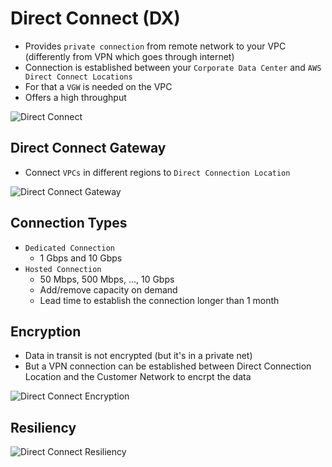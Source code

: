 # Direct Connect (DX)

- Provides `private connection` from remote network to your VPC (differently from VPN which goes through internet)
- Connection is established between your `Corporate Data Center` and `AWS Direct Connect Locations`
- For that a `VGW` is needed on the VPC
- Offers a high throughput

![Direct Connect](../../../images/direct-connect.png)

## Direct Connect Gateway

- Connect `VPCs` in different regions to `Direct Connection Location`

![Direct Connect Gateway](../../../images/direct-connect-gateway.png)

## Connection Types

- `Dedicated Connection`
  - 1 Gbps and 10 Gbps
- `Hosted Connection`
  - 50 Mbps, 500 Mbps, ..., 10 Gbps
  - Add/remove capacity on demand
  - Lead time to establish the connection longer than 1 month

## Encryption

- Data in transit is not encrypted (but it's in a private net)
- But a VPN connection can be established between Direct Connection Location and the Customer Network to encrpt the data

![Direct Connect Encryption](../../../images/direct-connect-encryption.png)

## Resiliency

![Direct Connect Resiliency](../../../images/direct-connect-resiliency.png)

